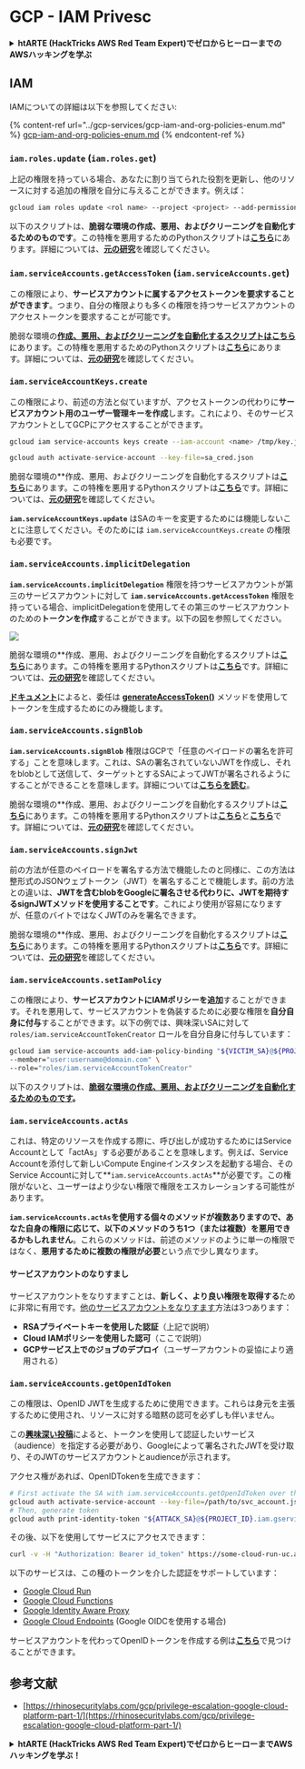 # GCP - IAM Privesc

<details>

<summary><strong>htARTE (HackTricks AWS Red Team Expert)でゼロからヒーローまでのAWSハッキングを学ぶ</strong></summary>

HackTricksをサポートする他の方法:

* **HackTricksにあなたの会社を広告したい**、または**HackTricksをPDFでダウンロードしたい**場合は、[**サブスクリプションプラン**](https://github.com/sponsors/carlospolop)をチェックしてください！
* [**公式PEASS & HackTricksグッズ**](https://peass.creator-spring.com)を入手する
* [**The PEASS Family**](https://opensea.io/collection/the-peass-family)を発見し、独占的な[**NFTs**](https://opensea.io/collection/the-peass-family)のコレクションをチェックする
* 💬 [**Discordグループ**](https://discord.gg/hRep4RUj7f)に**参加する**か、[**telegramグループ**](https://t.me/peass)に参加するか、**Twitter** 🐦 [**@carlospolopm**](https://twitter.com/carlospolopm)を**フォローする**。
* [**HackTricks**](https://github.com/carlospolop/hacktricks)と[**HackTricks Cloud**](https://github.com/carlospolop/hacktricks-cloud)のgithubリポジトリにPRを提出して、あなたのハッキングのコツを**共有する**。

</details>

## IAM

IAMについての詳細は以下を参照してください:

{% content-ref url="../gcp-services/gcp-iam-and-org-policies-enum.md" %}
[gcp-iam-and-org-policies-enum.md](../gcp-services/gcp-iam-and-org-policies-enum.md)
{% endcontent-ref %}

### `iam.roles.update` (`iam.roles.get`)

上記の権限を持っている場合、あなたに割り当てられた役割を更新し、他のリソースに対する追加の権限を自分に与えることができます。例えば：
```bash
gcloud iam roles update <rol name> --project <project> --add-permissions <permission>
```
以下のスクリプトは、**脆弱な環境の作成、悪用、およびクリーニングを自動化するためのものです**。この特権を悪用するためのPythonスクリプトは[**こちら**](https://github.com/RhinoSecurityLabs/GCP-IAM-Privilege-Escalation/blob/master/ExploitScripts/iam.roles.update.py)にあります。詳細については、[**元の研究**](https://rhinosecuritylabs.com/gcp/privilege-escalation-google-cloud-platform-part-1/)を確認してください。

### `iam.serviceAccounts.getAccessToken` (`iam.serviceAccounts.get`)

この権限により、**サービスアカウントに属するアクセストークンを要求することができます**。つまり、自分の権限よりも多くの権限を持つサービスアカウントのアクセストークンを要求することが可能です。

脆弱な環境の[**作成、悪用、およびクリーニングを自動化するスクリプトはこちら**](https://github.com/carlospolop/gcp\_privesc\_scripts/blob/main/tests/4-iam.serviceAccounts.getAccessToken.sh)にあります。この特権を悪用するためのPythonスクリプトは[**こちら**](https://github.com/RhinoSecurityLabs/GCP-IAM-Privilege-Escalation/blob/master/ExploitScripts/iam.serviceAccounts.getAccessToken.py)にあります。詳細については、[**元の研究**](https://rhinosecuritylabs.com/gcp/privilege-escalation-google-cloud-platform-part-1/)を確認してください。

### `iam.serviceAccountKeys.create`

この権限により、前述の方法と似ていますが、アクセストークンの代わりに**サービスアカウント用のユーザー管理キーを作成**します。これにより、そのサービスアカウントとしてGCPにアクセスすることができます。
```bash
gcloud iam service-accounts keys create --iam-account <name> /tmp/key.json

gcloud auth activate-service-account --key-file=sa_cred.json
```
脆弱な環境の**作成、悪用、およびクリーニングを自動化するスクリプトは[**こちら**](https://github.com/carlospolop/gcp_privesc_scripts/blob/main/tests/3-iam.serviceAccountKeys.create.sh)にあります。この特権を悪用するPythonスクリプトは[**こちら**](https://github.com/RhinoSecurityLabs/GCP-IAM-Privilege-Escalation/blob/master/ExploitScripts/iam.serviceAccountKeys.create.py)です。詳細については、[**元の研究**](https://rhinosecuritylabs.com/gcp/privilege-escalation-google-cloud-platform-part-1/)を確認してください。

**`iam.serviceAccountKeys.update`** はSAのキーを変更するためには機能しないことに注意してください。そのためには `iam.serviceAccountKeys.create` の権限も必要です。

### `iam.serviceAccounts.implicitDelegation`

**`iam.serviceAccounts.implicitDelegation`** 権限を持つサービスアカウントが第三のサービスアカウントに対して **`iam.serviceAccounts.getAccessToken`** 権限を持っている場合、implicitDelegationを使用してその第三のサービスアカウントのための**トークンを作成**することができます。以下の図を参照してください。

![](https://rhinosecuritylabs.com/wp-content/uploads/2020/04/image2-500x493.png)

脆弱な環境の**作成、悪用、およびクリーニングを自動化するスクリプトは[**こちら**](https://github.com/carlospolop/gcp_privesc_scripts/blob/main/tests/5-iam.serviceAccounts.implicitDelegation.sh)にあります。この特権を悪用するPythonスクリプトは[**こちら**](https://github.com/RhinoSecurityLabs/GCP-IAM-Privilege-Escalation/blob/master/ExploitScripts/iam.serviceAccounts.implicitDelegation.py)です。詳細については、[**元の研究**](https://rhinosecuritylabs.com/gcp/privilege-escalation-google-cloud-platform-part-1/)を確認してください。

[**ドキュメント**](https://cloud.google.com/iam/docs/understanding-service-accounts)によると、委任は [**generateAccessToken()**](https://cloud.google.com/iam/credentials/reference/rest/v1/projects.serviceAccounts/generateAccessToken) メソッドを使用してトークンを生成するためにのみ機能します。

### `iam.serviceAccounts.signBlob`

**`iam.serviceAccounts.signBlob`** 権限はGCPで「任意のペイロードの署名を許可する」ことを意味します。これは、SAの署名されていないJWTを作成し、それをblobとして送信して、ターゲットとするSAによってJWTが署名されるようにすることができることを意味します。詳細については[**こちらを読む**](https://medium.com/google-cloud/using-serviceaccountactor-iam-role-for-account-impersonation-on-google-cloud-platform-a9e7118480ed)。

脆弱な環境の**作成、悪用、およびクリーニングを自動化するスクリプトは[**こちら**](https://github.com/carlospolop/gcp_privesc_scripts/blob/main/tests/6-iam.serviceAccounts.signBlob.sh)にあります。この特権を悪用するPythonスクリプトは[**こちら**](https://github.com/RhinoSecurityLabs/GCP-IAM-Privilege-Escalation/blob/master/ExploitScripts/iam.serviceAccounts.signBlob-accessToken.py)と[**こちら**](https://github.com/RhinoSecurityLabs/GCP-IAM-Privilege-Escalation/blob/master/ExploitScripts/iam.serviceAccounts.signBlob-gcsSignedUrl.py)です。詳細については、[**元の研究**](https://rhinosecuritylabs.com/gcp/privilege-escalation-google-cloud-platform-part-1/)を確認してください。

### `iam.serviceAccounts.signJwt`

前の方法が任意のペイロードを署名する方法で機能したのと同様に、この方法は整形式のJSONウェブトークン（JWT）を署名することで機能します。前の方法との違いは、**JWTを含むblobをGoogleに署名させる代わりに、JWTを期待するsignJWTメソッドを使用することです**。これにより使用が容易になりますが、任意のバイトではなくJWTのみを署名できます。

脆弱な環境の**作成、悪用、およびクリーニングを自動化するスクリプトは[**こちら**](https://github.com/carlospolop/gcp_privesc_scripts/blob/main/tests/7-iam.serviceAccounts.signJWT.sh)にあります。この特権を悪用するPythonスクリプトは[**こちら**](https://github.com/RhinoSecurityLabs/GCP-IAM-Privilege-Escalation/blob/master/ExploitScripts/iam.serviceAccounts.signJWT.py)です。詳細については、[**元の研究**](https://rhinosecuritylabs.com/gcp/privilege-escalation-google-cloud-platform-part-1/)を確認してください。

### `iam.serviceAccounts.setIamPolicy` <a href="#iam.serviceaccounts.setiampolicy" id="iam.serviceaccounts.setiampolicy"></a>

この権限により、**サービスアカウントにIAMポリシーを追加**することができます。それを悪用して、サービスアカウントを偽装するために必要な権限を**自分自身に付与**することができます。以下の例では、興味深いSAに対して `roles/iam.serviceAccountTokenCreator` ロールを自分自身に付与しています：
```bash
gcloud iam service-accounts add-iam-policy-binding "${VICTIM_SA}@${PROJECT_ID}.iam.gserviceaccount.com" \
--member="user:username@domain.com" \
--role="roles/iam.serviceAccountTokenCreator"
```
以下のスクリプトは、[**脆弱な環境の作成、悪用、およびクリーニングを自動化するためのものです**](https://github.com/carlospolop/gcp_privesc_scripts/blob/main/tests/d-iam.serviceAccounts.setIamPolicy.sh)**。**

### `iam.serviceAccounts.actAs`

これは、特定のリソースを作成する際に、呼び出しが成功するためにはService Accountとして「actAs」する必要があることを意味します。例えば、Service Accountを添付して新しいCompute Engineインスタンスを起動する場合、そのService Accountに対して**`iam.serviceAccounts.actAs`**が必要です。この権限がないと、ユーザーはより少ない権限で権限をエスカレーションする可能性があります。

**`iam.serviceAccounts.actAs`を使用する個々のメソッドが複数ありますので、あなた自身の権限に応じて、以下のメソッドのうち1つ（または複数）を悪用できるかもしれません**。これらのメソッドは、前述のメソッドのように単一の権限ではなく、**悪用するために複数の権限が必要**という点で少し異なります。

#### サービスアカウントのなりすまし <a href="#service-account-impersonation" id="service-account-impersonation"></a>

サービスアカウントをなりすますことは、**新しく、より良い権限を取得する**ために非常に有用です。[他のサービスアカウントをなりすます](https://cloud.google.com/iam/docs/understanding-service-accounts#impersonating_a_service_account)方法は3つあります：

* **RSAプライベートキーを使用した認証**（上記で説明）
* **Cloud IAMポリシーを使用した認可**（ここで説明）
* **GCPサービス上でのジョブのデプロイ**（ユーザーアカウントの妥協により適用される）

### `iam.serviceAccounts.getOpenIdToken`

この権限は、OpenID JWTを生成するために使用できます。これらは身元を主張するために使用され、リソースに対する暗黙の認可を必ずしも伴いません。

この[**興味深い投稿**](https://medium.com/google-cloud/authenticating-using-google-openid-connect-tokens-e7675051213b)によると、トークンを使用して認証したいサービス（audience）を指定する必要があり、Googleによって署名されたJWTを受け取り、そのJWTのサービスアカウントとaudienceが示されます。

アクセス権があれば、OpenIDTokenを生成できます：
```bash
# First activate the SA with iam.serviceAccounts.getOpenIdToken over the other SA
gcloud auth activate-service-account --key-file=/path/to/svc_account.json
# Then, generate token
gcloud auth print-identity-token "${ATTACK_SA}@${PROJECT_ID}.iam.gserviceaccount.com" --audiences=https://example.com
```
その後、以下を使用してサービスにアクセスできます：
```bash
curl -v -H "Authorization: Bearer id_token" https://some-cloud-run-uc.a.run.app
```
以下のサービスは、この種のトークンを介した認証をサポートしています：

* [Google Cloud Run](https://cloud.google.com/run/)
* [Google Cloud Functions](https://cloud.google.com/functions/docs/)
* [Google Identity Aware Proxy](https://cloud.google.com/iap/docs/authentication-howto)
* [Google Cloud Endpoints](https://cloud.google.com/endpoints/docs/openapi/authenticating-users-google-id) (Google OIDCを使用する場合)

サービスアカウントを代わってOpenIDトークンを作成する例は[**こちら**](https://github.com/carlospolop-forks/GCP-IAM-Privilege-Escalation/blob/master/ExploitScripts/iam.serviceAccounts.getOpenIdToken.py)で見つけることができます。

## 参考文献

* [https://rhinosecuritylabs.com/gcp/privilege-escalation-google-cloud-platform-part-1/](https://rhinosecuritylabs.com/gcp/privilege-escalation-google-cloud-platform-part-1/)

<details>

<summary><strong>htARTE (HackTricks AWS Red Team Expert)で<strong>ゼロからヒーローまでAWSハッキングを学ぶ</strong></a><strong>！</strong></summary>

HackTricksをサポートする他の方法：

* **HackTricksにあなたの**会社を広告したい場合や**HackTricksをPDFでダウンロード**したい場合は、[**サブスクリプションプラン**](https://github.com/sponsors/carlospolop)をチェックしてください！
* [**公式のPEASS & HackTricksグッズ**](https://peass.creator-spring.com)を手に入れましょう。
* [**The PEASS Family**](https://opensea.io/collection/the-peass-family)を発見し、私たちの独占的な[**NFTs**](https://opensea.io/collection/the-peass-family)コレクションをチェックしてください。
* 💬 [**Discordグループ**](https://discord.gg/hRep4RUj7f)や[**テレグラムグループ**](https://t.me/peass)に**参加する**か、**Twitter** 🐦 [**@carlospolopm**](https://twitter.com/carlospolopm)で**フォロー**してください。
* [**HackTricks**](https://github.com/carlospolop/hacktricks)と[**HackTricks Cloud**](https://github.com/carlospolop/hacktricks-cloud)のgithubリポジトリにPRを提出して、あなたのハッキングのコツを**共有**してください。

</details>
